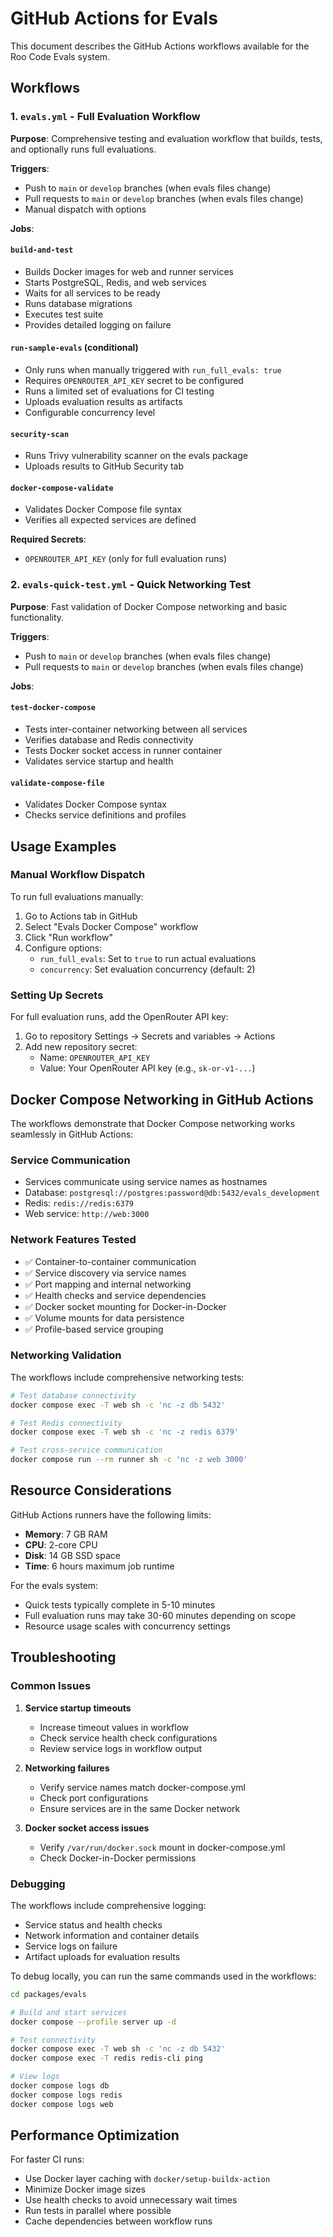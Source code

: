 # GitHub Actions for Evals

This document describes the GitHub Actions workflows available for the Roo Code Evals system.

## Workflows

### 1. `evals.yml` - Full Evaluation Workflow

**Purpose**: Comprehensive testing and evaluation workflow that builds, tests, and optionally runs full evaluations.

**Triggers**:

- Push to `main` or `develop` branches (when evals files change)
- Pull requests to `main` or `develop` branches (when evals files change)
- Manual dispatch with options

**Jobs**:

#### `build-and-test`

- Builds Docker images for web and runner services
- Starts PostgreSQL, Redis, and web services
- Waits for all services to be ready
- Runs database migrations
- Executes test suite
- Provides detailed logging on failure

#### `run-sample-evals` (conditional)

- Only runs when manually triggered with `run_full_evals: true`
- Requires `OPENROUTER_API_KEY` secret to be configured
- Runs a limited set of evaluations for CI testing
- Uploads evaluation results as artifacts
- Configurable concurrency level

#### `security-scan`

- Runs Trivy vulnerability scanner on the evals package
- Uploads results to GitHub Security tab

#### `docker-compose-validate`

- Validates Docker Compose file syntax
- Verifies all expected services are defined

**Required Secrets**:

- `OPENROUTER_API_KEY` (only for full evaluation runs)

### 2. `evals-quick-test.yml` - Quick Networking Test

**Purpose**: Fast validation of Docker Compose networking and basic functionality.

**Triggers**:

- Push to `main` or `develop` branches (when evals files change)
- Pull requests to `main` or `develop` branches (when evals files change)

**Jobs**:

#### `test-docker-compose`

- Tests inter-container networking between all services
- Verifies database and Redis connectivity
- Tests Docker socket access in runner container
- Validates service startup and health

#### `validate-compose-file`

- Validates Docker Compose syntax
- Checks service definitions and profiles

## Usage Examples

### Manual Workflow Dispatch

To run full evaluations manually:

1. Go to Actions tab in GitHub
2. Select "Evals Docker Compose" workflow
3. Click "Run workflow"
4. Configure options:
    - `run_full_evals`: Set to `true` to run actual evaluations
    - `concurrency`: Set evaluation concurrency (default: 2)

### Setting Up Secrets

For full evaluation runs, add the OpenRouter API key:

1. Go to repository Settings → Secrets and variables → Actions
2. Add new repository secret:
    - Name: `OPENROUTER_API_KEY`
    - Value: Your OpenRouter API key (e.g., `sk-or-v1-...`)

## Docker Compose Networking in GitHub Actions

The workflows demonstrate that Docker Compose networking works seamlessly in GitHub Actions:

### Service Communication

- Services communicate using service names as hostnames
- Database: `postgresql://postgres:password@db:5432/evals_development`
- Redis: `redis://redis:6379`
- Web service: `http://web:3000`

### Network Features Tested

- ✅ Container-to-container communication
- ✅ Service discovery via service names
- ✅ Port mapping and internal networking
- ✅ Health checks and service dependencies
- ✅ Docker socket mounting for Docker-in-Docker
- ✅ Volume mounts for data persistence
- ✅ Profile-based service grouping

### Networking Validation

The workflows include comprehensive networking tests:

```bash
# Test database connectivity
docker compose exec -T web sh -c 'nc -z db 5432'

# Test Redis connectivity
docker compose exec -T web sh -c 'nc -z redis 6379'

# Test cross-service communication
docker compose run --rm runner sh -c 'nc -z web 3000'
```

## Resource Considerations

GitHub Actions runners have the following limits:

- **Memory**: 7 GB RAM
- **CPU**: 2-core CPU
- **Disk**: 14 GB SSD space
- **Time**: 6 hours maximum job runtime

For the evals system:

- Quick tests typically complete in 5-10 minutes
- Full evaluation runs may take 30-60 minutes depending on scope
- Resource usage scales with concurrency settings

## Troubleshooting

### Common Issues

1. **Service startup timeouts**

    - Increase timeout values in workflow
    - Check service health check configurations
    - Review service logs in workflow output

2. **Networking failures**

    - Verify service names match docker-compose.yml
    - Check port configurations
    - Ensure services are in the same Docker network

3. **Docker socket access issues**
    - Verify `/var/run/docker.sock` mount in docker-compose.yml
    - Check Docker-in-Docker permissions

### Debugging

The workflows include comprehensive logging:

- Service status and health checks
- Network information and container details
- Service logs on failure
- Artifact uploads for evaluation results

To debug locally, you can run the same commands used in the workflows:

```bash
cd packages/evals

# Build and start services
docker compose --profile server up -d

# Test connectivity
docker compose exec -T web sh -c 'nc -z db 5432'
docker compose exec -T redis redis-cli ping

# View logs
docker compose logs db
docker compose logs redis
docker compose logs web
```

## Performance Optimization

For faster CI runs:

- Use Docker layer caching with `docker/setup-buildx-action`
- Minimize Docker image sizes
- Use health checks to avoid unnecessary wait times
- Run tests in parallel where possible
- Cache dependencies between workflow runs
